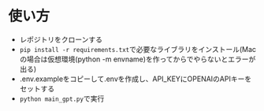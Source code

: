 # 使い方

- レポジトリをクローンする
- ```pip install -r requirements.txt```で必要なライブラリをインストール(Macの場合は仮想環境(python -m envname)を作ってからでやらないとエラーが出る)
- .env.exampleをコピーして.envを作成し、API_KEYにOPENAIのAPIキーをセットする
- ```python main_gpt.py```で実行